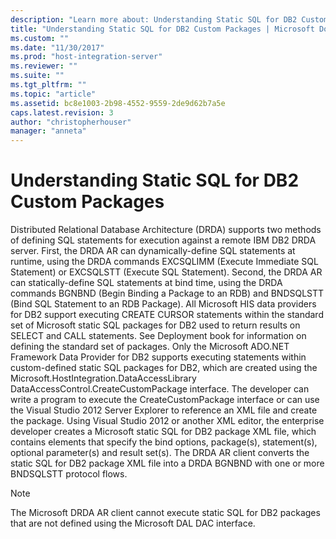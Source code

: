 ```yaml
---
description: "Learn more about: Understanding Static SQL for DB2 Custom Packages"
title: "Understanding Static SQL for DB2 Custom Packages | Microsoft Docs"
ms.custom: ""
ms.date: "11/30/2017"
ms.prod: "host-integration-server"
ms.reviewer: ""
ms.suite: ""
ms.tgt_pltfrm: ""
ms.topic: "article"
ms.assetid: bc8e1003-2b98-4552-9559-2de9d62b7a5e
caps.latest.revision: 3
author: "christopherhouser"
manager: "anneta"
---
```

# Understanding Static SQL for DB2 Custom Packages
Distributed Relational Database Architecture (DRDA) supports two methods of defining SQL statements for execution against a remote IBM DB2 DRDA server. First, the DRDA AR can dynamically-define SQL statements at runtime, using the DRDA commands EXCSQLIMM (Execute Immediate SQL Statement) or EXCSQLSTT (Execute SQL Statement). Second, the DRDA AR can statically-define SQL statements at bind time, using the DRDA commands BGNBND (Begin Binding a Package to an RDB) and BNDSQLSTT (Bind SQL Statement to an RDB Package). All Microsoft HIS data providers for DB2 support executing CREATE CURSOR statements within the standard set of Microsoft static SQL packages for DB2 used to return results on SELECT and CALL statements. See Deployment book for information on defining the standard set of packages. Only the Microsoft ADO.NET Framework Data Provider for DB2 supports executing statements within custom-defined static SQL packages for DB2, which are created using the Microsoft.HostIntegration.DataAccessLibrary DataAccessControl.CreateCustomPackage interface. The developer can write a program to execute the CreateCustomPackage interface or can use the Visual Studio 2012 Server Explorer to reference an XML file and create the package. Using Visual Studio 2012 or another XML editor, the enterprise developer creates a Microsoft static SQL for DB2 package XML file, which contains elements that specify the bind options, package(s), statement(s), optional parameter(s) and result set(s). The DRDA AR client converts the static SQL for DB2 package XML file into a DRDA BGNBND with one or more BNDSQLSTT protocol flows.  
  
> [!NOTE]
>  The Microsoft DRDA AR client cannot execute static SQL for DB2 packages that are not defined using the Microsoft DAL DAC interface.
